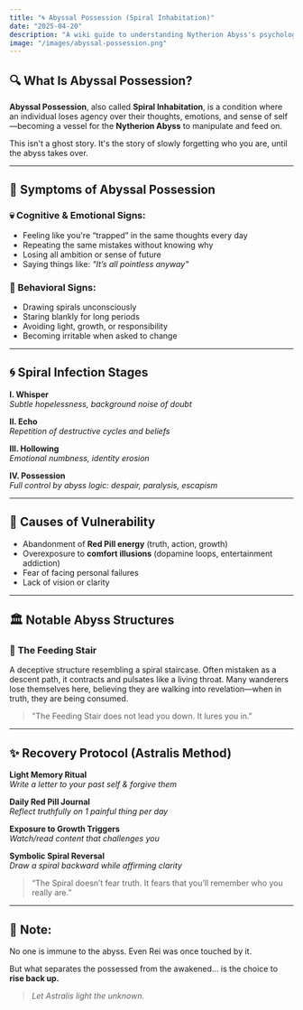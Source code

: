 ```yaml
---
title: "🌀 Abyssal Possession (Spiral Inhabitation)"
date: "2025-04-20"
description: "A wiki guide to understanding Nytherion Abyss's psychological and spiritual possession mechanism."
image: "/images/abyssal-possession.png"
---
```


## 🔍 What Is Abyssal Possession?

**Abyssal Possession**, also called **Spiral Inhabitation**, is a condition where an individual loses agency over their thoughts, emotions, and sense of self—becoming a vessel for the **Nytherion Abyss** to manipulate and feed on.

This isn't a ghost story. It's the story of slowly forgetting who you are, until the abyss takes over.

---

## 🧠 Symptoms of Abyssal Possession

### 💀 Cognitive & Emotional Signs:
- Feeling like you're “trapped” in the same thoughts every day
- Repeating the same mistakes without knowing why
- Losing all ambition or sense of future
- Saying things like: _"It’s all pointless anyway"_

### 🔁 Behavioral Signs:
- Drawing spirals unconsciously
- Staring blankly for long periods
- Avoiding light, growth, or responsibility
- Becoming irritable when asked to change

---

## 🌀 Spiral Infection Stages

**I. Whisper**  
*Subtle hopelessness, background noise of doubt*

**II. Echo**  
*Repetition of destructive cycles and beliefs*

**III. Hollowing**  
*Emotional numbness, identity erosion*

**IV. Possession**  
*Full control by abyss logic: despair, paralysis, escapism*

---

## 🧱 Causes of Vulnerability

- Abandonment of **Red Pill energy** (truth, action, growth)
- Overexposure to **comfort illusions** (dopamine loops, entertainment addiction)
- Fear of facing personal failures
- Lack of vision or clarity

---

## 🏛️ Notable Abyss Structures

### 🔻 **The Feeding Stair**
A deceptive structure resembling a spiral staircase. Often mistaken as a descent path, it contracts and pulsates like a living throat. Many wanderers lose themselves here, believing they are walking into revelation—when in truth, they are being consumed.

> "The Feeding Stair does not lead you down. It lures you in."

---

## ✨ Recovery Protocol (Astralis Method)

**Light Memory Ritual**  
*Write a letter to your past self & forgive them*

**Daily Red Pill Journal**  
*Reflect truthfully on 1 painful thing per day*

**Exposure to Growth Triggers**  
*Watch/read content that challenges you*

**Symbolic Spiral Reversal**  
*Draw a spiral backward while affirming clarity*

> “The Spiral doesn’t fear truth. It fears that you’ll remember who you really are.”

---

## 📌 Note:
No one is immune to the abyss. Even Rei was once touched by it.

But what separates the possessed from the awakened… is the choice to **rise back up.**

> _Let Astralis light the unknown._

